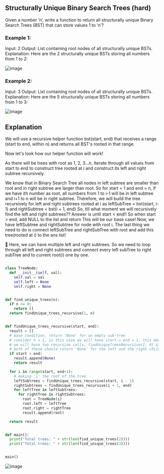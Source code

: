 ## Structurally Unique Binary Search Trees (hard)
Given a number ‘n’, write a function to return all structurally unique Binary Search Trees (BST) that can store values 1 to ‘n’?

### Example 1:

Input: 2
Output: List containing root nodes of all structurally unique BSTs.
Explanation: Here are the 2 structurally unique BSTs storing all numbers from 1 to 2:

![image](https://user-images.githubusercontent.com/33947539/179666011-15e92822-3df9-4460-858e-d98ac117cba3.png)

### Example 2:

Input: 3
Output: List containing root nodes of all structurally unique BSTs.
Explanation: Here are the 5 structurally unique BSTs storing all numbers from 1 to 3:

![image](https://user-images.githubusercontent.com/33947539/179666090-952df694-5a93-4b8e-8bd2-22794ae37bc1.png)

## Explanation
We will use a recursive helper function bst(start, end) that receives a range (start to end, within n) and returns all BST's rooted in that range.

Now let's look how our helper function will work!

As there will be trees with root as 1, 2, 3...n. Iterate through all values from start to end to construct tree rooted at i and construct its left and right subtree recursively.

We know that in Binary Search Tree all nodes in left subtree are smaller than root and in right subtree are larger than root. So for start = 1 and end = n, if we have ith number as root, all numbers from 1 to i-1 will be in left subtree and i+1 to n will be in right subtree.
Therefore, we will build the tree recursively for left and right subtrees rooted at i as leftSubTree = bst(start, i-1) and rightSubtree = bst(i + 1, end)
So, till what moment we will recursively find the left and right subtrees?? Answer is until start < end!!
So when start > end, add NULL to the list and return
This will be our base case!
Now, we have leftSubtree and rightSubtree for node with root i. The last thing we need to do is connect leftSubTree and rightSubTree with root and add this tree(rooted at i) to the ans list!

📌 Here, we can have multiple left and right subtrees. So we need to loop through all left and right subtrees and connect every left subTree to right subTree and to current root(i) one by one.

```python

class TreeNode:
  def __init__(self, val):
    self.val = val
    self.left = None
    self.right = None


def find_unique_trees(n):
  if n <= 0:
    return []
  return findUnique_trees_recursive(1, n)


def findUnique_trees_recursive(start, end):
  result = []
  # base condition, return 'None' for an empty sub-tree
  # consider n = 1, in this case we will have start = end = 1, this means we should have only one tree
  # we will have two recursive calls, findUniqueTreesRecursive(1, 0) & (2, 1)
  # both of these should return 'None' for the left and the right child
  if start > end:
    result.append(None)
    return result

  for i in range(start, end+1):
    # making 'i' the root of the tree
    leftSubtrees = findUnique_trees_recursive(start, i - 1)
    rightSubtrees = findUnique_trees_recursive(i + 1, end)
    for leftTree in leftSubtrees:
      for rightTree in rightSubtrees:
        root = TreeNode(i)
        root.left = leftTree
        root.right = rightTree
        result.append(root)

  return result


def main():
  print("Total trees: " + str(len(find_unique_trees(2))))
  print("Total trees: " + str(len(find_unique_trees(3))))


main()
```

![image](https://user-images.githubusercontent.com/33947539/179666198-6ea55513-556a-4c04-8534-cfdf29498681.png)
